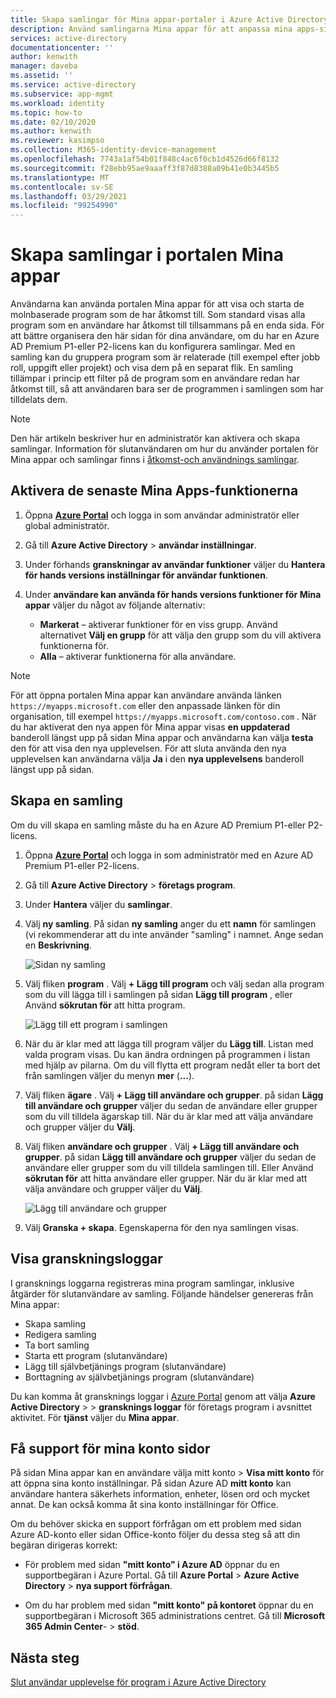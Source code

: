 ```yaml
---
title: Skapa samlingar för Mina appar-portaler i Azure Active Directory | Microsoft Docs
description: Använd samlingarna Mina appar för att anpassa mina apps-sidor för att få en enklare upplevelse av mina appar för dina slutanvändare. Organisera program i grupper med separata flikar.
services: active-directory
documentationcenter: ''
author: kenwith
manager: daveba
ms.assetid: ''
ms.service: active-directory
ms.subservice: app-mgmt
ms.workload: identity
ms.topic: how-to
ms.date: 02/10/2020
ms.author: kenwith
ms.reviewer: kasimpso
ms.collection: M365-identity-device-management
ms.openlocfilehash: 7743a1af54b01f848c4ac6f0cb1d4526d66f8132
ms.sourcegitcommit: f28ebb95ae9aaaff3f87d8388a09b41e0b3445b5
ms.translationtype: MT
ms.contentlocale: sv-SE
ms.lasthandoff: 03/29/2021
ms.locfileid: "99254990"
---
```

# <a name="create-collections-on-the-my-apps-portal"></a>Skapa samlingar i portalen Mina appar

Användarna kan använda portalen Mina appar för att visa och starta de molnbaserade program som de har åtkomst till. Som standard visas alla program som en användare har åtkomst till tillsammans på en enda sida. För att bättre organisera den här sidan för dina användare, om du har en Azure AD Premium P1-eller P2-licens kan du konfigurera samlingar. Med en samling kan du gruppera program som är relaterade (till exempel efter jobb roll, uppgift eller projekt) och visa dem på en separat flik. En samling tillämpar i princip ett filter på de program som en användare redan har åtkomst till, så att användaren bara ser de programmen i samlingen som har tilldelats dem.

> [!NOTE]
> Den här artikeln beskriver hur en administratör kan aktivera och skapa samlingar. Information för slutanvändaren om hur du använder portalen för Mina appar och samlingar finns i [åtkomst-och användnings samlingar](../user-help/my-applications-portal-workspaces.md).

## <a name="enable-the-latest-my-apps-features"></a>Aktivera de senaste Mina Apps-funktionerna

1. Öppna [**Azure Portal**](https://portal.azure.com/) och logga in som användar administratör eller global administratör.

2. Gå till **Azure Active Directory**  >  **användar inställningar**.

3. Under förhands **granskningar av användar funktioner** väljer du **Hantera för hands versions inställningar för användar funktionen**.

4. Under **användare kan använda för hands versions funktioner för Mina appar** väljer du något av följande alternativ:
   * **Markerat** – aktiverar funktioner för en viss grupp. Använd alternativet **Välj en grupp** för att välja den grupp som du vill aktivera funktionerna för.  
   * **Alla** – aktiverar funktionerna för alla användare.

> [!NOTE]
> För att öppna portalen Mina appar kan användare använda länken `https://myapps.microsoft.com` eller den anpassade länken för din organisation, till exempel `https://myapps.microsoft.com/contoso.com` . När du har aktiverat den nya appen för Mina appar visas **en uppdaterad** banderoll längst upp på sidan Mina appar och användarna kan välja **testa** den för att visa den nya upplevelsen. För att sluta använda den nya upplevelsen kan användarna välja **Ja** i den **nya upplevelsens** banderoll längst upp på sidan.

## <a name="create-a-collection"></a>Skapa en samling

Om du vill skapa en samling måste du ha en Azure AD Premium P1-eller P2-licens.

1. Öppna [**Azure Portal**](https://portal.azure.com/) och logga in som administratör med en Azure AD Premium P1-eller P2-licens.

2. Gå till **Azure Active Directory**  >  **företags program**.

3. Under **Hantera** väljer du **samlingar**.

4. Välj **ny samling**. På sidan **ny samling** anger du ett **namn** för samlingen (vi rekommenderar att du inte använder "samling" i namnet. Ange sedan en **Beskrivning**.

   ![Sidan ny samling](media/acces-panel-collections/new-collection.png)

5. Välj fliken **program** . Välj **+ Lägg till program** och välj sedan alla program som du vill lägga till i samlingen på sidan **Lägg till program** , eller Använd **sökrutan för** att hitta program.

   ![Lägg till ett program i samlingen](media/acces-panel-collections/add-applications.png)

6. När du är klar med att lägga till program väljer du **Lägg till**. Listan med valda program visas. Du kan ändra ordningen på programmen i listan med hjälp av pilarna. Om du vill flytta ett program nedåt eller ta bort det från samlingen väljer du menyn **mer** (**...**).

7. Välj fliken **ägare** . Välj **+ Lägg till användare och grupper**. på sidan **Lägg till användare och grupper** väljer du sedan de användare eller grupper som du vill tilldela ägarskap till. När du är klar med att välja användare och grupper väljer du **Välj**.

9. Välj fliken **användare och grupper** . Välj **+ Lägg till användare och grupper**. på sidan **Lägg till användare och grupper** väljer du sedan de användare eller grupper som du vill tilldela samlingen till. Eller Använd **sökrutan för** att hitta användare eller grupper. När du är klar med att välja användare och grupper väljer du **Välj**.

   ![Lägg till användare och grupper](media/acces-panel-collections/add-users-and-groups.png)

11. Välj **Granska + skapa**. Egenskaperna för den nya samlingen visas.


## <a name="view-audit-logs"></a>Visa granskningsloggar

I gransknings loggarna registreras mina program samlingar, inklusive åtgärder för slutanvändare av samling. Följande händelser genereras från Mina appar:

* Skapa samling
* Redigera samling
* Ta bort samling
* Starta ett program (slutanvändare)
* Lägg till självbetjänings program (slutanvändare)
* Borttagning av självbetjänings program (slutanvändare)

Du kan komma åt gransknings loggar i [Azure Portal](https://portal.azure.com) genom att välja **Azure Active Directory**  >    >  **gransknings loggar** för företags program i avsnittet aktivitet. För **tjänst** väljer du **Mina appar**.

## <a name="get-support-for-my-account-pages"></a>Få support för mina konto sidor

På sidan Mina appar kan en användare välja mitt konto   >  **Visa mitt konto** för att öppna sina konto inställningar. På sidan Azure AD **mitt konto** kan användare hantera säkerhets information, enheter, lösen ord och mycket annat. De kan också komma åt sina konto inställningar för Office.

Om du behöver skicka en support förfrågan om ett problem med sidan Azure AD-konto eller sidan Office-konto följer du dessa steg så att din begäran dirigeras korrekt: 

* För problem med sidan **"mitt konto" i Azure AD** öppnar du en supportbegäran i Azure Portal. Gå till **Azure Portal**  >  **Azure Active Directory**  >  **nya support förfrågan**.

* Om du har problem med sidan **"mitt konto" på kontoret** öppnar du en supportbegäran i Microsoft 365 administrations centret. Gå till **Microsoft 365 Admin Center**-  >  **stöd**. 

## <a name="next-steps"></a>Nästa steg
[Slut användar upplevelse för program i Azure Active Directory](end-user-experiences.md)